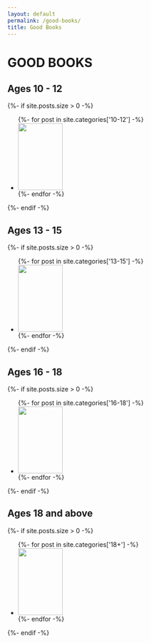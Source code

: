 ```yaml
---
layout: default
permalink: /good-books/
title: Good Books
---
```

<h1>GOOD BOOKS</h1>

<h2>Ages 10 - 12</h2>

<div class="home">
  {%- if site.posts.size > 0 -%}
    <ul class="post-list">
      {%- for post in site.categories['10-12'] -%}
        <li id="post-{{ forloop.rindex }}">
          <div class="img-container">
            <a class="post-link" href="{{ post.url | relative_url }}">
              <img class="cover" width="100px" height="150px" src="{{ site.baseurl }}/assets/images/{{ post.image }}"/>
            </a>
          </div>
        </li>
      {%- endfor -%}
    </ul>
  {%- endif -%}
</div>

<h2>Ages 13 - 15</h2>

<div class="home">
  {%- if site.posts.size > 0 -%}
    <ul class="post-list">
      {%- for post in site.categories['13-15'] -%}
        <li id="post-{{ forloop.rindex }}">
          <div class="img-container">
            <a class="post-link" href="{{ post.url | relative_url }}">
              <img class="cover" width="100px" height="150px" src="{{ site.baseurl }}/assets/images/{{ post.image }}"/>
            </a>
          </div>
        </li>
      {%- endfor -%}
    </ul>
  {%- endif -%}
</div>

<h2>Ages 16 - 18</h2>

<div class="home">
  {%- if site.posts.size > 0 -%}
    <ul class="post-list">
      {%- for post in site.categories['16-18'] -%}
        <li id="post-{{ forloop.rindex }}">
          <div class="img-container">
            <a class="post-link" href="{{ post.url | relative_url }}">
              <img class="cover" width="100px" height="150px" src="{{ site.baseurl }}/assets/images/{{ post.image }}"/>
            </a>
          </div>
        </li>
      {%- endfor -%}
    </ul>
  {%- endif -%}
</div>

<h2>Ages 18 and above</h2>

<div class="home">
  {%- if site.posts.size > 0 -%}
    <ul class="post-list">
      {%- for post in site.categories['18+'] -%}
        <li id="post-{{ forloop.rindex }}">
          <div class="img-container">
            <a class="post-link" href="{{ post.url | relative_url }}">
              <img class="cover" width="100px" height="150px" src="{{ site.baseurl }}/assets/images/{{ post.image }}"/>
            </a>
          </div>
        </li>
      {%- endfor -%}
    </ul>
  {%- endif -%}
</div>
